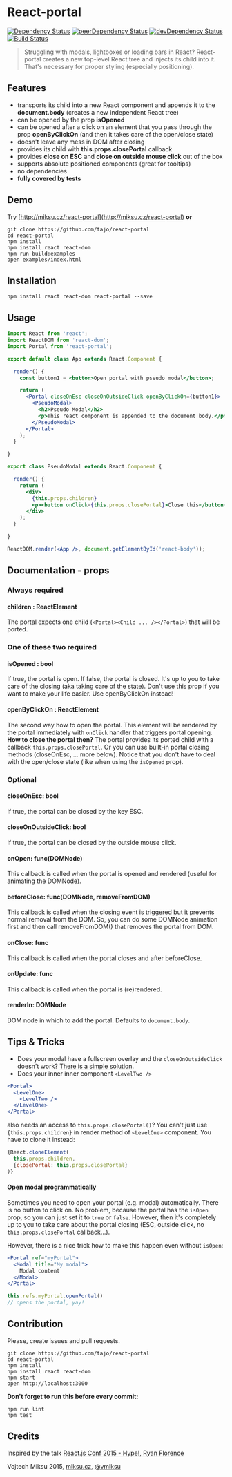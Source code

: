 React-portal
============
[![Dependency Status](https://david-dm.org/tajo/react-portal.svg)](https://david-dm.org/tajo/react-portal)
[![peerDependency Status](https://david-dm.org/tajo/react-portal/peer-status.svg)](https://david-dm.org/tajo/react-portal#info=peerDependencies)
[![devDependency Status](https://david-dm.org/tajo/react-portal/dev-status.svg)](https://david-dm.org/tajo/react-portal#info=devDependencies)
[![Build Status](https://travis-ci.org/tajo/react-portal.svg?branch=master)](https://travis-ci.org/tajo/react-portal)

> Struggling with modals, lightboxes or loading bars in React? React-portal creates a new top-level React tree and injects its child into it. That's necessary for proper styling (especially positioning).

## Features

- transports its child into a new React component and appends it to the **document.body** (creates a new independent React tree)
- can be opened by the prop **isOpened**
- can be opened after a click on an element that you pass through the prop **openByClickOn** (and then it takes care of the open/close state)
- doesn't leave any mess in DOM after closing
- provides its child with **this.props.closePortal** callback
- provides **close on ESC** and **close on outside mouse click** out of the box
- supports absolute positioned components (great for tooltips)
- no dependencies
- **fully covered by tests**

## Demo

Try [http://miksu.cz/react-portal](http://miksu.cz/react-portal) **or**

```shell
git clone https://github.com/tajo/react-portal
cd react-portal
npm install
npm install react react-dom
npm run build:examples
open examples/index.html
```

## Installation

```shell
npm install react react-dom react-portal --save
```

## Usage
```jsx
import React from 'react';
import ReactDOM from 'react-dom';
import Portal from 'react-portal';

export default class App extends React.Component {

  render() {
    const button1 = <button>Open portal with pseudo modal</button>;

    return (
      <Portal closeOnEsc closeOnOutsideClick openByClickOn={button1}>
        <PseudoModal>
          <h2>Pseudo Modal</h2>
          <p>This react component is appended to the document body.</p>
        </PseudoModal>
      </Portal>
    );
  }

}

export class PseudoModal extends React.Component {

  render() {
    return (
      <div>
        {this.props.children}
        <p><button onClick={this.props.closePortal}>Close this</button></p>
      </div>
    );
  }

}

ReactDOM.render(<App />, document.getElementById('react-body'));
```
## Documentation - props

### Always required

#### children : ReactElement
The portal expects one child (`<Portal><Child ... /></Portal>`) that will be ported.

### One of these two required

#### isOpened : bool
If true, the portal is open. If false, the portal is closed. It's up to you to take care of the closing (aka taking care of the state). Don't use this prop if you want to make your life easier. Use openByClickOn instead!

#### openByClickOn : ReactElement
The second way how to open the portal. This element will be rendered by the portal immediately
with `onClick` handler that triggers portal opening. **How to close the portal then?** The portal provides its ported child with a callback `this.props.closePortal`. Or you can use built-in portal closing methods (closeOnEsc, ... more below). Notice that you don't have to deal with the open/close state (like when using the `isOpened` prop).

### Optional

#### closeOnEsc: bool
If true, the portal can be closed by the key ESC.

#### closeOnOutsideClick: bool
If true, the portal can be closed by the outside mouse click.

#### onOpen: func(DOMNode)
This callback is called when the portal is opened and rendered (useful for animating the DOMNode).

#### beforeClose: func(DOMNode, removeFromDOM)
This callback is called when the closing event is triggered but it prevents normal removal from the DOM. So, you can do some DOMNode animation first and then call removeFromDOM() that removes the portal from DOM.

#### onClose: func
This callback is called when the portal closes and after beforeClose.

#### onUpdate: func
This callback is called when the portal is (re)rendered.

#### renderIn: DOMNode
DOM node in which to add the portal. Defaults to `document.body`.

## Tips & Tricks
- Does your modal have a fullscreen overlay and the `closeOnOutsideClick` doesn't work? [There is a simple solution](https://github.com/tajo/react-portal/issues/2#issuecomment-92058826).
- Does your inner inner component `<LevelTwo />`

```jsx
<Portal>
  <LevelOne>
    <LevelTwo />
  </LevelOne>
</Portal>
```

also needs an access to `this.props.closePortal()`? You can't just use `{this.props.children}` in render method of `<LevelOne>` component. You have to clone it instead:

```jsx
{React.cloneElement(
  this.props.children,
  {closePortal: this.props.closePortal}
)}
```

#### Open modal programmatically

Sometimes you need to open your portal (e.g. modal) automatically. There is no button to click on. No problem, because the portal has the `isOpen` prop, so you can just set it to `true` or `false`. However, then it's completely up to you to take care about the portal closing (ESC, outside click, no `this.props.closePortal` callback...).

However, there is a nice trick how to make this happen even without `isOpen`:

```jsx
<Portal ref="myPortal">
  <Modal title="My modal">
    Modal content
  </Modal>
</Portal>
```

```jsx
this.refs.myPortal.openPortal()
// opens the portal, yay!
```

## Contribution

Please, create issues and pull requests.

```shell
git clone https://github.com/tajo/react-portal
cd react-portal
npm install
npm install react react-dom
npm start
open http://localhost:3000
```

**Don't forget to run this before every commit:**

```
npm run lint
npm test
```

## Credits

Inspired by the talk [React.js Conf 2015 - Hype!, Ryan Florence](https://www.youtube.com/watch?v=z5e7kWSHWTg)

Vojtech Miksu 2015, [miksu.cz](http://miksu.cz), [@vmiksu](https://twitter.com/vmiksu)
